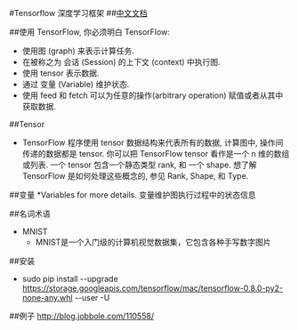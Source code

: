 #Tensorflow 深度学习框架
##[中文文档](http://wiki.jikexueyuan.com/project/tensorflow-zh/tutorials/mnist_beginners.html)

##使用 TensorFlow, 你必须明白 TensorFlow:
*   使用图 (graph) 来表示计算任务.
*   在被称之为 会话 (Session) 的上下文 (context) 中执行图.
*   使用 tensor 表示数据.
*   通过 变量 (Variable) 维护状态.
*   使用 feed 和 fetch 可以为任意的操作(arbitrary operation) 赋值或者从其中获取数据.

##Tensor
*   TensorFlow 程序使用 tensor 数据结构来代表所有的数据, 计算图中, 操作间传递的数据都是 tensor. 你可以把 TensorFlow tensor 看作是一个 n 维的数组或列表. 一个 tensor 包含一个静态类型 rank, 和 一个 shape. 想了解 TensorFlow 是如何处理这些概念的, 参见 Rank, Shape, 和 Type.

##变量
*Variables for more details. 变量维护图执行过程中的状态信息


##名词术语
*   MNIST
    -   MNIST是一个入门级的计算机视觉数据集，它包含各种手写数字图片


##安装
*   sudo pip install --upgrade https://storage.googleapis.com/tensorflow/mac/tensorflow-0.8.0-py2-none-any.whl  --user -U


##例子
http://blog.jobbole.com/110558/
